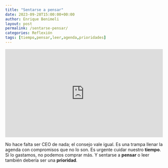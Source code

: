 ```yaml
---
title: "Sentarse a pensar"
date: 2023-09-28T15:00:00+00:00
author: Enrique Benimeli
layout: post
permalink: /sentarse-pensar/
categories: Reflexión
tags: [tiempo,pensar,leer,agenda,prioridades]
---
```


<style>.embed-container { position: relative; padding-bottom: 56.25%; height: 0; overflow: hidden; max-width: 100%; } .embed-container iframe, .embed-container object, .embed-container embed { position: absolute; top: 0; left: 0; width: 100%; height: 100%; }</style><div class='embed-container'><iframe src='https://www.youtube.com/embed/nH5K0yo-o1A' frameborder='0' allowfullscreen></iframe></div>

No hace falta ser CEO de nada; el consejo vale igual. Es una trampa llenar la agenda con compromisos que no lo son. Es urgente cuidar nuestro **tiempo**. Si lo gastamos, no podemos comprar más. Y sentarse a **pensar** o leer también debería ser una **prioridad**.
